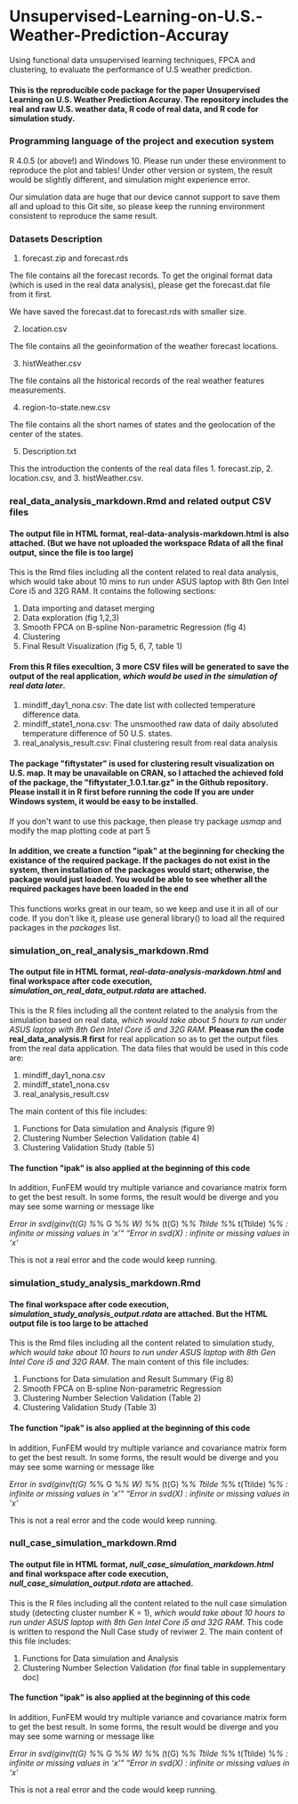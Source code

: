 # Unsupervised-Learning-on-U.S.-Weather-Prediction-Accuray
Using functional data unsupervised learning techniques, FPCA and clustering, to evaluate the performance of U.S weather prediction.

#### This is the reproducible code package for the paper Unsupervised Learning on U.S. Weather Prediction Accuray. The repository includes the real and raw U.S. weather data, R code of real data, and R code for simulation study.

### Programming language of the project and execution system
R 4.0.5 (or above!) and Windows 10. Please run under these environment to reproduce the plot and tables! Under other version or system, the result would be slightly different, and simulation might experience error.

Our simulation data are huge that our device cannot support to save them all and upload to this Git site, so please keep the running environment consistent to reproduce the same result.  

### Datasets Description
1. forecast.zip and forecast.rds

The file contains all the forecast records. To get the original format data (which is used in the real data analysis), please get the forecast.dat file from it first.

We have saved the forecast.dat to forecast.rds with smaller size.

2. location.csv

The file contains all the geoinformation of the weather forecast locations.

3. histWeather.csv

The file contains all the historical records of the real weather features measurements.

4. region-to-state.new.csv

The file contains all the short names of states and the geolocation of the center of the states.

5. Description.txt

This the introduction the contents of the real data files 1. forecast.zip, 2. location.csv, and 3. histWeather.csv.

### real_data_analysis_markdown.Rmd and related output CSV files
#### The output file in HTML format, real-data-analysis-markdown.html is also attached. (But we have not uploaded the workspace Rdata of all the final output, since the file is too large)

This is the Rmd files including all the content related to real data analysis, which would take about 10 mins to run under ASUS laptop with 8th Gen Intel Core i5 and 32G RAM. It contains the following sections:

1. Data importing and dataset merging
2. Data exploration (fig 1,2,3)
3. Smooth FPCA on B-spline Non-parametric Regression (fig 4)
4. Clustering
5. Final Result Visualization (fig 5, 6, 7, table 1)

#### From this R files execultion, 3 more CSV files will be generated to save the output of the real application, *which would be used in the simulation of real data later*.

1. mindiff_day1_nona.csv: The date list with collected temperature difference data.
2. mindiff_state1_nona.csv: The unsmoothed raw data of daily absoluted temperature difference of 50 U.S. states.
3. real_analysis_result.csv: Final clustering result from real data analysis

#### The package "fiftystater" is used for clustering result visualization on U.S. map. It may be unavailable on CRAN, so I attached the achieved fold of the package, the "fiftystater_1.0.1.tar.gz" in the Github repository. Please install it in R first before running the code If you are under Windows system, it would be easy to be installed.

If you don't want to use this package, then please try package *usmap* and modify the map plotting code at part 5

#### In addition, we create a function "ipak" at the beginning for checking the existance of the required package. If the packages do not exist in the system, then installation of the packages would start; otherwise, the package would just loaded. You would be able to see whether all the required packages have been loaded in the end

This functions works great in our team, so we keep and use it in all of our code. If you don't like it, please use general library() to load all the required packages in the *packages* list.  

### simulation_on_real_analysis_markdown.Rmd
#### The output file in HTML format, *real-data-analysis-markdown.html* and final workspace after code execution, *simulation_on_real_data_output.rdata* are attached.
This is the R files including all the content related to the analysis from the simulation based on real data, *which would take about 5 hours to run under ASUS laptop with 8th Gen Intel Core i5 and 32G RAM.* **Please run the code real_data_analysis.R first** for real application so as to get the output files from the real data application. The data files that would be used in this code are:

1. mindiff_day1_nona.csv
2. mindiff_state1_nona.csv
3. real_analysis_result.csv
 
The main content of this file includes:
1. Functions for Data simulation and Analysis (figure 9)
2. Clustering Number Selection Validation (table 4)
3. Clustering Validation Study (table 5)

#### The function "ipak" is also applied at the beginning of this code

In addition, FunFEM would try multiple variance and covariance matrix form to get the best result. In some forms, the result would be diverge and you may see some warning or message like

*Error in svd(ginv(t(G) %*% G %*% W) %*% (t(G) %*% Ttilde %*% t(Ttilde) %*% : infinite or missing values in ‘x’" “Error in svd(X) : infinite or missing values in ‘x’*

This is not a real error and the code would keep running.

### simulation_study_analysis_markdown.Rmd
#### The final workspace after code execution, *simulation_study_analysis_output.rdata* are attached. But the HTML output file is too large to be attached
This is the Rmd files including all the content related to simulation study, *which would take about 10 hours to run under ASUS laptop with 8th Gen Intel Core i5 and 32G RAM*. The main content of this file includes:

1. Functions for Data simulation and Result Summary (Fig 8)
2. Smooth FPCA on B-spline Non-parametric Regression
3. Clustering Number Selection Validation (Table 2)
4. Clustering Validation Study (Table 3)

#### The function "ipak" is also applied at the beginning of this code

In addition, FunFEM would try multiple variance and covariance matrix form to get the best result. In some forms, the result would be diverge and you may see some warning or message like

*Error in svd(ginv(t(G) %*% G %*% W) %*% (t(G) %*% Ttilde %*% t(Ttilde) %*% : infinite or missing values in ‘x’" “Error in svd(X) : infinite or missing values in ‘x’*

This is not a real error and the code would keep running.

### null_case_simulation_markdown.Rmd
#### The output file in HTML format, *null_case_simulation_markdown.html* and final workspace after code execution, *null_case_simulation_output.rdata* are attached.
This is the R files including all the content related to the null case simulation study (detecting cluster number K = 1), *which would take about 10 hours to run under ASUS laptop with 8th Gen Intel Core i5 and 32G RAM*.  This code is written to respond the Null Case study of reviwer 2. The main content of this file includes:

1. Functions for Data simulation and Analysis
2. Clustering Number Selection Validation (for final table in supplementary doc)

#### The function "ipak" is also applied at the beginning of this code

In addition, FunFEM would try multiple variance and covariance matrix form to get the best result. In some forms, the result would be diverge and you may see some warning or message like

*Error in svd(ginv(t(G) %*% G %*% W) %*% (t(G) %*% Ttilde %*% t(Ttilde) %*% : infinite or missing values in ‘x’" “Error in svd(X) : infinite or missing values in ‘x’*

This is not a real error and the code would keep running.
